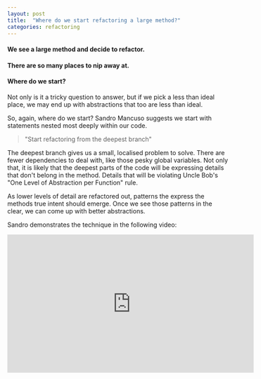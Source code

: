```yaml
---
layout: post
title:  "Where do we start refactoring a large method?"
categories: refactoring
---
```


#### We see a large method and decide to refactor.
#### There are so many places to nip away at.
#### Where do we start?

Not only is it a tricky question to answer, but if we pick a less than ideal place, we may end up with abstractions that too are less than ideal.

So, again, where do we start?
Sandro Mancuso suggests we start with statements
nested most deeply within our code.

> "Start refactoring from the deepest branch"

The deepest branch gives us a small, localised problem to solve.
There are fewer dependencies to deal with, like those pesky global variables.
Not only that,
it is likely that the deepest parts of the code will be expressing
details that don't belong in the method.
Details that will be violating Uncle Bob's
"One Level of Abstraction per Function" rule.

As lower levels of detail are refactored out,
patterns the express the methods true intent should emerge.
Once we see those patterns in the clear,
we can come up with better abstractions.

Sandro demonstrates the technique in the following video:

<iframe width="560" height="315" src="https://www.youtube.com/embed/_NnElPO5BU0?start=1973" title="YouTube video player" frameborder="0" allow="accelerometer; autoplay; clipboard-write; encrypted-media; gyroscope; picture-in-picture" allowfullscreen></iframe>